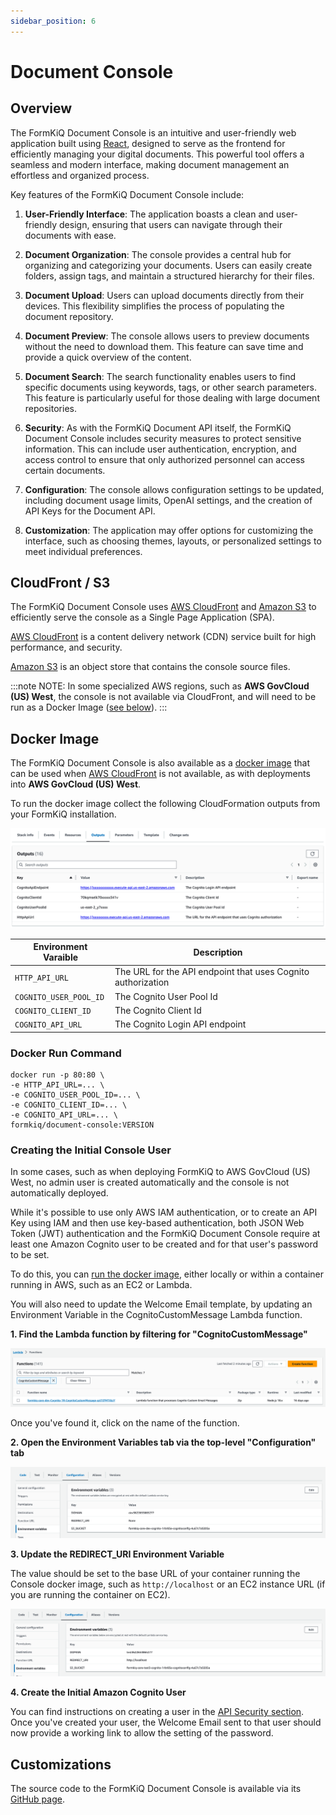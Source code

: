 ```yaml
---
sidebar_position: 6
---
```


# Document Console


## Overview

The FormKiQ Document Console is an intuitive and user-friendly web application built using [React](https://react.dev), designed to serve as the frontend for efficiently managing your digital documents. This powerful tool offers a seamless and modern interface, making document management an effortless and organized process.

Key features of the FormKiQ Document Console include:

1. **User-Friendly Interface**: The application boasts a clean and user-friendly design, ensuring that users can navigate through their documents with ease.

2. **Document Organization**: The console provides a central hub for organizing and categorizing your documents. Users can easily create folders, assign tags, and maintain a structured hierarchy for their files.

3. **Document Upload**: Users can upload documents directly from their devices. This flexibility simplifies the process of populating the document repository.

4. **Document Preview**: The console allows users to preview documents without the need to download them. This feature can save time and provide a quick overview of the content.

5. **Document Search**: The search functionality enables users to find specific documents using keywords, tags, or other search parameters. This feature is particularly useful for those dealing with large document repositories.

6. **Security**: As with the FormKiQ Document API itself, the FormKiQ Document Console includes security measures to protect sensitive information. This can include user authentication, encryption, and access control to ensure that only authorized personnel can access certain documents.

7. **Configuration**: The console allows configuration settings to be updated, including document usage limits, OpenAI settings, and the creation of API Keys for the Document API.

8. **Customization**: The application may offer options for customizing the interface, such as choosing themes, layouts, or personalized settings to meet individual preferences.


## CloudFront / S3

The FormKiQ Document Console uses [AWS CloudFront](https://aws.amazon.com/cloudfront) and [Amazon S3](https://aws.amazon.com/s3/) to efficiently serve the console as a Single Page Application (SPA).

[AWS CloudFront](https://aws.amazon.com/cloudfront) is a content delivery network (CDN) service built for high performance, and security.

[Amazon S3](https://aws.amazon.com/s3/) is an object store that contains the console source files.

:::note
NOTE: In some specialized AWS regions, such as **AWS GovCloud (US) West**, the console is not available via CloudFront, and will need to be run as a Docker Image ([see below](/docs/platform/document_console#docker-image)).
:::

## Docker Image

The FormKiQ Document Console is also available as a [docker image](https://hub.docker.com/repository/docker/formkiq/document-console) that can be used when [AWS CloudFront](https://aws.amazon.com/cloudfront) is not available, as with deployments into **AWS GovCloud (US) West**.

To run the docker image collect the following CloudFormation outputs from your FormKiQ installation.

![Document Console CloudFormation Outputs](./img/document-console-cf-outputs.png)

| Environment Varaible    | Description |
| -------- | ------- |
| `HTTP_API_URL` | The URL for the API endpoint that uses Cognito authorization |
| `COGNITO_USER_POOL_ID` | The Cognito User Pool Id |
| `COGNITO_CLIENT_ID` | The Cognito Client Id |
| `COGNITO_API_URL` | The Cognito Login API endpoint |

### Docker Run Command

```
docker run -p 80:80 \
-e HTTP_API_URL=... \
-e COGNITO_USER_POOL_ID=... \
-e COGNITO_CLIENT_ID=... \
-e COGNITO_API_URL=... \ 
formkiq/document-console:VERSION
```

### Creating the Initial Console User

In some cases, such as when deploying FormKiQ to AWS GovCloud (US) West, no admin user is created automatically and the console is not automatically deployed.

While it's possible to use only AWS IAM authentication, or to create an API Key using IAM and then use key-based authentication, both JSON Web Token (JWT) authentication and the FormKiQ Document Console require at least one Amazon Cognito user to be created and for that user's password to be set.

To do this, you can [run the docker image](/docs/platform/document_console#docker-run-command), either locally or within a container running in AWS, such as an EC2 or Lambda.

You will also need to update the Welcome Email template, by updating an Environment Variable in the CognitoCustomMessage Lambda function.

**1. Find the Lambda function by filtering for "CognitoCustomMessage"**

![Searching for the CognitoCustomMessage Lambda](./img/document-console-lambda-search.png)

Once you've found it, click on the name of the function.

**2. Open the Environment Variables tab via the top-level "Configuration" tab**

![The Environment Variables tab for the CognitoCustomMessage Lambda](./img/document-console-custommessage-before.png)

**3. Update the REDIRECT_URI Environment Variable**

The value should be set to the base URL of your container running the Console docker image, such as `http://localhost` or an EC2 instance URL (if you are running the container on EC2).

![Setting the REDIRECT_URI Environment Variable for the CognitoCustomMessage Lambda](./img/document-console-custommessage-after.png)

**4. Create the Initial Amazon Cognito User**

You can find instructions on creating a user in the [API Security section](/docs/platform/api_security#create-user). Once you've created your user, the Welcome Email sent to that user should now provide a working link to allow the setting of the password.


## Customizations

The source code to the FormKiQ Document Console is available via its [GitHub page](https://github.com/formkiq/formkiq-document-console).
